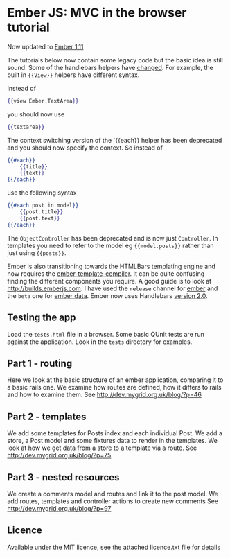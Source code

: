 Ember JS: MVC in the browser tutorial
=====================================

Now updated to [Ember 1.11](http://emberjs.com/blog/2015/03/27/ember-1-11-0-released.html)

The tutorials below now contain some legacy code but the basic idea is still sound. Some  of the handlebars helpers have [changed](http://emberjs.com/guides/deprecations/). For example, the built in `{{View}}` helpers have different syntax.

Instead of

```handlebars
{{view Ember.TextArea}}
```

you should now use

```handlebars
{{textarea}}
```
The context switching version of the `{{each}} helper has been deprecated and you should now specify the context. So instead of

```handlebars
{{#each}}
    {{title}}
    {{text}}
{{/each}}
```

use the following syntax


```handlebars
{{#each post in model}}
    {{post.title}}
    {{post.text}}
{{/each}}
```

The `ObjectController` has been deprecated and is now just `Controller`. In templates you need to refer to the model eg `{{model.posts}}` rather than just using `{{posts}}`.

Ember is also transitioning towards the HTMLBars templating engine and now requires the [ember-template-compiler](http://builds.emberjs.com/release/ember-template-compiler.js). It can be quite confusing finding the different components you require. A good guide is to look at http://builds.emberjs.com. I have used the `release` channel for [ember](http://builds.emberjs.com/release/ember.js) and the `beta` one for [ember data](http://builds.emberjs.com/beta/ember-data.js).  Ember now uses Handlebars [version 2.0](http://builds.handlebarsjs.com.s3.amazonaws.com/handlebars-v2.0.0.js).

Testing the app
---------------

Load the `tests.html` file in a browser. Some basic QUnit tests are run against the application. Look in the `tests` directory for examples.

Part 1 - routing
----------------

Here we look at the basic structure of an ember application, comparing it to a
basic rails one. We examine how routes are defined, how it differs to rails and 
how to examine them. See http://dev.mygrid.org.uk/blog/?p=46

Part 2 - templates
------------------

We add some templates for Posts index and each individual Post. We add a store,
a Post model and some fixtures data to render in the templates. We look at how
we get data from a store to a template via a route. See http://dev.mygrid.org.uk/blog/?p=75

Part 3 - nested resources
------------------

We create a comments model and routes and link it to the post model. We add routes, templates
and controller actions to create new comments
See http://dev.mygrid.org.uk/blog/?p=97

Licence
-------
Available under the MIT licence, see the attached licence.txt file for details
